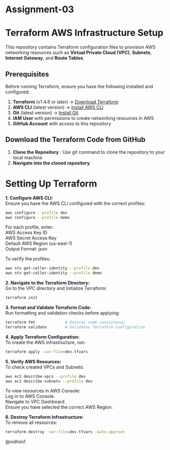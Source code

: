 # Assignment-03  

# **Terraform AWS Infrastructure Setup**

This repository contains Terraform configuration files to provision AWS networking resources such as **Virtual Private Cloud (VPC)**, **Subnets**, **Internet Gateway**, and **Route Tables**.

## **Prerequisites**
Before running Terraform, ensure you have the following installed and configured:

1. **Terraform** (v1.4.6 or later) → [Download Terraform](https://developer.hashicorp.com/terraform/downloads)
2. **AWS CLI** (latest version) → [Install AWS CLI](https://docs.aws.amazon.com/cli/latest/userguide/install-cliv2.html)
3. **Git** (latest version) → [Install Git](https://git-scm.com/)
4. **IAM User** with permissions to create networking resources in AWS
5. **GitHub Account** with access to this repository

## **Download the Terraform Code from GitHub**
1. **Clone the Repository** : Use git command to clone the repository to your local machine
2. **Navigate into the cloned repository**

# Setting Up Terraform

**1. Configure AWS CLI:**   
Ensure you have the AWS CLI configured with the correct profiles:

```bash
aws configure --profile dev
aws configure --profile demo
```

For each profile, enter:   
AWS Access Key ID   
AWS Secret Access Key   
Default AWS Region (us-east-1)   
Output Format: json   

To verify the profiles:

```bash
aws sts get-caller-identity --profile dev
aws sts get-caller-identity --profile demo
```

**2. Navigate to the Terraform Directory:**   
Go to the VPC directory and Initialize Terraform:

```bash
terraform init
```

**3. Format and Validate Terraform Code:**   
Run formatting and validation checks before applying:

```bash
terraform fmt             # Ensures code consistency
terraform validate        # Validates Terraform configuration
```

**4. Apply Terraform Configuration:**   
To create the AWS infrastructure, run:

```bash
terraform apply -var-file=dev.tfvars
```

**5. Verify AWS Resources:**   
To check created VPCs and Subnets:

```bash
aws ec2 describe-vpcs --profile dev
aws ec2 describe-subnets --profile dev
```

To view resources in AWS Console:   
Log in to AWS Console.   
Navigate to VPC Dashboard.   
Ensure you have selected the correct AWS Region.   

**6. Destroy Terraform Infrastructure:**   
To remove all resources:

```bash
terraform destroy -var-file=dev.tfvars -auto-approve
```


@nidhim1